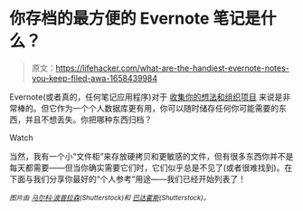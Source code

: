 # 你存档的最方便的 Evernote 笔记是什么？

> 原文：<https://lifehacker.com/what-are-the-handiest-evernote-notes-you-keep-filed-awa-1658439984>

Evernote(或者真的，任何笔记应用程序)对于 [收集你的想法和组织项目](https://lifehacker.com/ive-been-using-evernote-all-wrong-heres-why-its-actual-5989980) 来说是非常棒的。但它作为一个个人数据库更有用，你可以随时储存任何你可能需要的东西，并且不想丢失。你把哪种东西归档？

Watch

当然，我有一个小“文件柜”来存放硬拷贝和更敏感的文件，但有很多东西你并不是每天都需要——但当你确实需要它们时，它们似乎总是不见了(或者很难找到)。在下面与我们分享你最好的“个人参考”用途——我们已经开始列表了！

<small>*图片由*</small> [<small>*马尔科·波普拉森*</small>](http://www.shutterstock.com/pic.mhtml?id=159948563&src=id)<small>*(Shutterstock)和*</small> [<small>*巴达霍斯*</small>](http://www.shutterstock.com/pic.mhtml?id=83191522&src=id)<small>*(Shutterstock)。*</small>